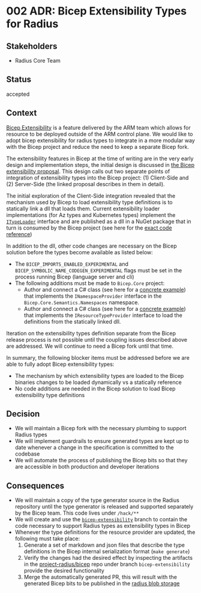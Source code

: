 # 002 ADR: Bicep Extensibility Types for Radius

## Stakeholders

* Radius Core Team

## Status

accepted

## Context

[Bicep Extensibility](https://github.com/Azure/bicep/issues/3565) is a feature delivered by the ARM team which allows for resource to be deployed outside of the ARM control plane. We would like to adopt bicep extensibility for radius types to integrate in a more modular way with the Bicep project and reduce the need to keep a separate Bicep fork.

The extensibility features in Bicep at the time of writing are in the very early design and implementation steps, the initial design is discussed in [the Bicep extensibility proposal](https://github.com/Azure/bicep/issues/3565). This design calls out two separate points of integration of extensibility types into the Bicep project: (1) Client-Side and (2) Server-Side (the linked proposal describes in them in detail).

The initial exploration of the Client-Side integration revealed that the mechanism used by Bicep to load extensibility type definitions is to statically link a dll that loads them. Current extensibility loader implementations (for Az types and Kubernetes types) implement the [`ITypeLoader`](https://github.com/project-radius/bicep/tree/bicep-extensibility/src/Bicep.Types.Radius) interface and are published as a dll in a NuGet package that in turn is consumed by the Bicep project (see here for the [exact code reference](https://github.com/project-radius/bicep/blob/f2e9572e7a0647bc13710f36cc7d6ef6da45dd48/src/Bicep.Core/Bicep.Core.csproj#L36-L38))  

In addition to the dll, other code changes are necessary on the Bicep solution before the types become available as listed below:

* The `BICEP_IMPORTS_ENABLED_EXPERIMENTAL` and `BICEP_SYMBOLIC_NAME_CODEGEN_EXPERIMENTAL` flags must be set in the process running Bicep (language server and cli)
* The following additions must be made to `Bicep.Core` project:
  * Author and connect a C# class (see here for a [concrete example](https://github.com/project-radius/bicep/blob/bicep-extensibility/src/Bicep.Core/Semantics/Namespaces/RadiusNamespaceType.cs)) that implements the `INamespaceProvider` interface in the `Bicep.Core.Semantics.Namespaces` namespace.
  * Author and connect a C# class (see here for a [concrete example](https://github.com/project-radius/bicep/blob/bicep-extensibility/src/Bicep.Core/TypeSystem/Radius/RadiusResourceTypeProvider.cs)) that implements the `IResourceTypeProvider` interface to load the definitions from the statically linked dll.

Iteration on the extensibility types definition separate from the Bicep release process is not possible until the coupling issues described above are addressed. We will continue to need a Bicep fork until that time.

In summary, the following blocker items must be addressed before we are able to fully adopt Bicep extensibility types:

* The mechanism by which extensibility types are loaded to the Bicep binaries changes to be loaded dynamically vs a statically  reference
* No code additions are needed in the Bicep solution to load Bicep extensibility type definitions

## Decision

* We will maintain a Bicep fork with the necessary plumbing to support Radius types
* We will implement guardrails to ensure generated types are kept up to date whenever a change in the specification is committed to the codebase
* We will automate the process of publishing the Bicep bits so that they are accessible in both production and developer iterations

## Consequences

* We will maintain a copy of the type generator source in the Radius repository until the type generator is released and supported separately by the Bicep team. This code lives under `/hack/**`
* We will create and use the [`bicep-extensibility`](https://github.com/project-radius/bicep/tree/bicep-extensibility) branch to contain the code necessary to support Radius types as extensibility types in Bicep
* Whenever the type definitions for the resource provider are updated, the following must take place:
    1. Generate a set of markdown and json files that describe the type definitions in the Bicep internal serialization format (`make generate`)
    1. Verify the changes had the desired effect by inspecting the artifacts in the [project-radius/bicep](https://github.com/project-radius/bicep/tree/bicep-extensibility) repo under branch `bicep-extensibility` provide the desired functionality
    1. Merge the automatically generated PR, this will result with the generated Bicep bits to be published in the [radius blob storage](https://radiuspublic.blob.core.windows.net)
